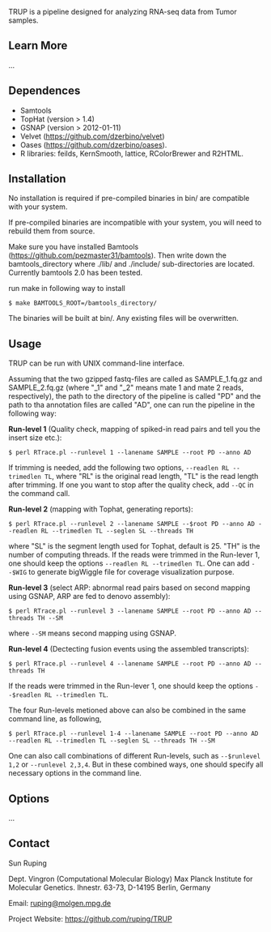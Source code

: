 TRUP is a pipeline designed for analyzing RNA-seq data from Tumor samples.


Learn More
---
...


Dependences
---
+   Samtools
+   TopHat (version > 1.4)
+   GSNAP (version > 2012-01-11)
+   Velvet (https://github.com/dzerbino/velvet)
+   Oases (https://github.com/dzerbino/oases).
+   R libraries: feilds, KernSmooth, lattice, RColorBrewer and R2HTML.


Installation
---
No installation is required if pre-compiled binaries in bin/ are compatible with your system.

If pre-compiled binaries are incompatible with your system, you will need to rebuild them from source.

Make sure you have installed Bamtools (https://github.com/pezmaster31/bamtools). Then write down the bamtools_directory where ./lib/ and ./include/ sub-directories are located. Currently bamtools 2.0 has been tested.

run make in following way to install

	$ make BAMTOOLS_ROOT=/bamtools_directory/

The binaries will be built at bin/. Any existing files will be overwritten.


Usage
---

TRUP can be run with UNIX command-line interface.

Assuming that the two gzipped fastq-files are called as SAMPLE_1.fq.gz and SAMPLE_2.fq.gz (where "\_1" and "\_2" means mate 1 and mate 2 reads, respectively), the path to the directory of the pipeline is called "PD" and the path to tha annotation files are called "AD", one can run the pipeline in the following way:

**Run-level 1** (Quality check, mapping of spiked-in read pairs and tell you the insert size etc.):

	$ perl RTrace.pl --runlevel 1 --lanename SAMPLE --root PD --anno AD

If trimming is needed, add the following two options, ``--readlen RL --trimedlen TL``, where "RL" is the original read length, "TL" is the read length after trimming. If one you want to stop after the quality check, add ``--QC`` in the command call.

**Run-level 2** (mapping with Tophat, generating reports):

	$ perl RTrace.pl --runlevel 2 --lanename SAMPLE --$root PD --anno AD --readlen RL --trimedlen TL --seglen SL --threads TH

where "SL" is the segment length used for Tophat, default is 25. "TH" is the number of computing threads. If the reads were trimmed in the Run-lever 1, one should keep the options ``--readlen RL --trimedlen TL``. One can add ``--$WIG`` to generate bigWiggle file for coverage visualization purpose.

**Run-level 3** (select ARP: abnormal read pairs based on second mapping using GSNAP, ARP are fed to denovo assembly):

	$ perl RTrace.pl --runlevel 3 --lanename SAMPLE --root PD --anno AD --threads TH --SM

where ``--SM`` means second mapping using GSNAP.

**Run-level 4** (Dectecting fusion events using the assembled transcripts):

	$ perl RTrace.pl --runlevel 4 --lanename SAMPLE --root PD --anno AD --threads TH

If the reads were trimmed in the Run-lever 1, one should keep the options ``--$readlen RL --trimedlen TL``.


The four Run-levels metioned above can also be combined in the same command line, as following,

	$ perl RTrace.pl --runlevel 1-4 --lanename SAMPLE --root PD --anno AD --readlen RL --trimedlen TL --seglen SL --threads TH --SM

One can also call combinations of different Run-levels, such as ``--$runlevel 1,2`` or ``--runlevel 2,3,4``. But in these combined ways, one should specify all necessary options in the command line.


Options
---
...


Contact
---
Sun Ruping

Dept. Vingron (Computational Molecular Biology)
Max Planck Institute for Molecular Genetics. Ihnestr. 63-73, D-14195 Berlin, Germany

Email: ruping@molgen.mpg.de

Project Website: https://github.com/ruping/TRUP
